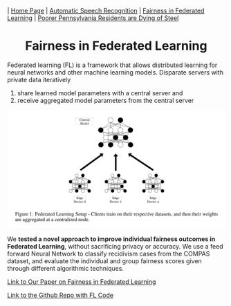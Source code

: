 | [Home Page](https://itsmeriem.github.io/Meriem/)  | [Automatic Speech Recognition](UtterancetoPhonemeMapping.ipynb) | [Fairness in Federated Learning](fairness_in_FL.md) | [Poorer Pennsylvania Residents are Dying of Steel](https://carnegiemellon.shorthandstories.com/air-pollution-clairton-pa/index.html)

<center>
    <h1>Fairness in Federated Learning</h1>
</center>



Federated learning (FL) is a framework that allows distributed learning for neural networks and other machine learning models. Disparate servers with private data iteratively 

  1) share learned model parameters with a central server and
  2) receive aggregated model parameters from the central server
  
<img src="FLsetup.png"/>

We **tested a novel approach to improve individual fairness outcomes in Federated Learning**, without sacrificing privacy or accuracy. We use a feed forward Neural Network to classify recidivism cases from the COMPAS
dataset, and evaluate the individual and group fairness scores given through different algorithmic techniques.

[Link to Our Paper on Fairness in Federated Learning](https://drive.google.com/file/d/18o0HTSjobRYRX5yXMQSVGRwoyJZB7Lbb/view?usp=sharing)

[Link to the Github Repo with FL Code](https://github.com/rivera-lanasm/flfair_idlf24/)
